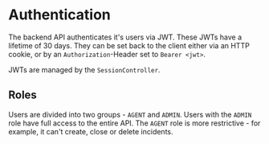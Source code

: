 # Authentication

The backend API authenticates it's users via JWT. These JWTs have a lifetime of 30 days. They can be set back to the client either via an HTTP cookie, or by an `Authorization`-Header set to `Bearer <jwt>`.

JWTs are managed by the `SessionController`.

## Roles

Users are divided into two groups - `AGENT` and `ADMIN`. Users with the `ADMIN` role have full access to the entire API. The `AGENT` role is more restrictive - for example, it can't create, close or delete incidents.

